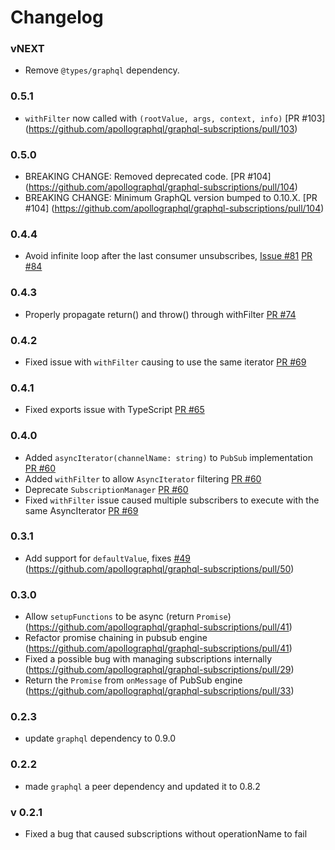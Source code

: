 # Changelog

### vNEXT
- Remove `@types/graphql` dependency.

### 0.5.1
- `withFilter` now called with `(rootValue, args, context, info)` [PR #103] (https://github.com/apollographql/graphql-subscriptions/pull/103)

### 0.5.0
- BREAKING CHANGE: Removed deprecated code. [PR #104] (https://github.com/apollographql/graphql-subscriptions/pull/104)
- BREAKING CHANGE: Minimum GraphQL version bumped to 0.10.X. [PR #104] (https://github.com/apollographql/graphql-subscriptions/pull/104)

### 0.4.4
- Avoid infinite loop after the last consumer unsubscribes, [Issue #81](https://github.com/apollographql/graphql-subscriptions/issues/81) [PR #84](https://github.com/apollographql/graphql-subscriptions/pull/84)

### 0.4.3
- Properly propagate return() and throw() through withFilter [PR #74](https://github.com/apollographql/graphql-subscriptions/pull/74)

### 0.4.2
- Fixed issue with `withFilter` causing to use the same iterator [PR #69](https://github.com/apollographql/graphql-subscriptions/pull/69)

### 0.4.1
- Fixed exports issue with TypeScript [PR #65](https://github.com/apollographql/graphql-subscriptions/pull/65)

### 0.4.0
- Added `asyncIterator(channelName: string)` to `PubSub` implementation [PR #60](https://github.com/apollographql/graphql-subscriptions/pull/60)
- Added `withFilter` to allow `AsyncIterator` filtering [PR #60](https://github.com/apollographql/graphql-subscriptions/pull/60)
- Deprecate `SubscriptionManager` [PR #60](https://github.com/apollographql/graphql-subscriptions/pull/60)
- Fixed `withFilter` issue caused multiple subscribers to execute with the same AsyncIterator [PR #69](https://github.com/apollographql/graphql-subscriptions/pull/69)

### 0.3.1
- Add support for `defaultValue`, fixes [#49](https://github.com/apollographql/graphql-subscriptions/issues/49) (https://github.com/apollographql/graphql-subscriptions/pull/50)

### 0.3.0
- Allow `setupFunctions` to be async (return `Promise`) (https://github.com/apollographql/graphql-subscriptions/pull/41)
- Refactor promise chaining in pubsub engine (https://github.com/apollographql/graphql-subscriptions/pull/41)
- Fixed a possible bug with managing subscriptions internally (https://github.com/apollographql/graphql-subscriptions/pull/29)
- Return the `Promise` from `onMessage` of PubSub engine (https://github.com/apollographql/graphql-subscriptions/pull/33)

### 0.2.3
- update `graphql` dependency to 0.9.0

### 0.2.2
- made `graphql` a peer dependency and updated it to 0.8.2

### v 0.2.1
- Fixed a bug that caused subscriptions without operationName to fail
